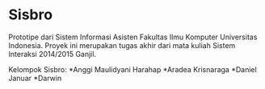 Sisbro
======
Prototipe dari Sistem Informasi Asisten Fakultas Ilmu Komputer Universitas Indonesia. Proyek ini merupakan tugas akhir dari mata kuliah Sistem Interaksi 2014/2015 Ganjil.

Kelompok Sisbro:
*Anggi Maulidyani Harahap
*Aradea Krisnaraga
*Daniel Januar
*Darwin
